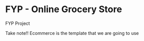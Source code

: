 # FYP - Online Grocery Store
FYP Project

Take note!!
Ecommerce  is the template that we are going to use 
